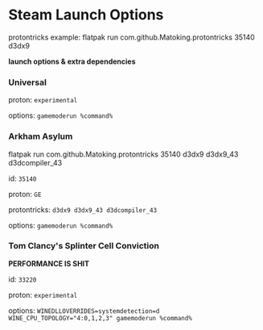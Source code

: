 # Steam Launch Options

protontricks example:
flatpak run com.github.Matoking.protontricks 35140 d3dx9

**launch options & extra dependencies**

### Universal

proton: ``experimental``

options: ``gamemoderun %command%``

### Arkham Asylum

flatpak run com.github.Matoking.protontricks 35140 d3dx9 d3dx9_43 d3dcompiler_43

id: ``35140``

proton: ``GE``

protontricks: ``d3dx9 d3dx9_43 d3dcompiler_43``

options: ``gamemoderun %command%``

### Tom Clancy's Splinter Cell Conviction

**PERFORMANCE IS SHIT**

id: ``33220``

proton: ``experimental``

options: ``WINEDLLOVERRIDES=systemdetection=d WINE_CPU_TOPOLOGY="4:0,1,2,3" gamemoderun %command%``
